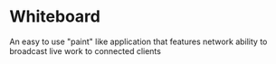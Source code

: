 # Whiteboard
An easy to use "paint" like application that features network ability to broadcast live work to connected clients
